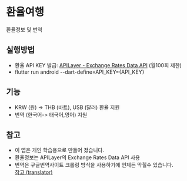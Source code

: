# 환율여행

환율정보 및 번역

## 실행방법
* 환율 API KEY 발급: [APILayer - Exchange Rates Data API](https://apilayer.com/marketplace/exchangerates_data-api) (월100회 제한)
* flutter run android --dart-define=API_KEY={API_KEY}

## 기능
* KRW (원) -> THB (바트), USB (달러)  환율 지원
* 번역 (한국어-> 태국어,영어) 지원

## 참고
* 이 앱은 개인 학습용으로 만들어 졌습니다.
* 환율정보는 APILayer의 Exchange Rates Data API 사용
* 번역은 구글번역사이트 크롤링 방식을 사용하기에 언제든 막힐수 있습니다.<br>[참고 (translator)](https://pub.dev/packages/translator)